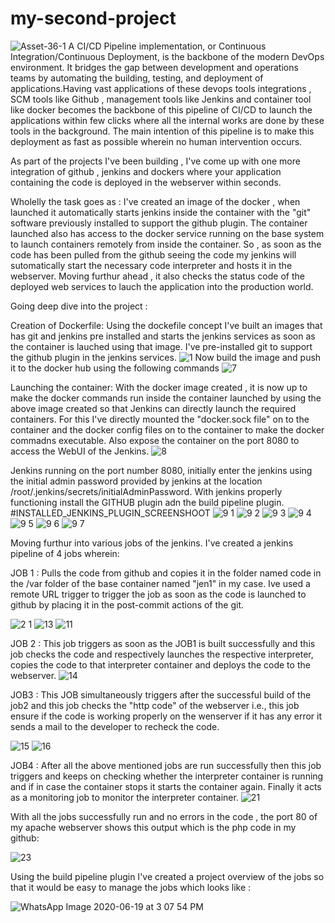 # my-second-project
![Asset-36-1](https://user-images.githubusercontent.com/64473684/85101273-a9292e00-b21f-11ea-9eb2-a05776d88b3f.png)
A CI/CD Pipeline implementation, or Continuous Integration/Continuous Deployment, is the backbone of the modern DevOps environment. It bridges the gap between development and operations teams by automating the building, testing, and deployment of applications.Having vast applications of these devops tools integrations , SCM tools like Github , management tools like Jenkins and container tool like docker becomes the backbone of this pipeline of CI/CD to launch the applications within few clicks where all the internal works are done by these tools in the background. The main intention of this pipeline is to make this deployment as fast as possible wherein no human intervention occurs.

As part of the projects I've been building , I've come up with one more integration of github , jenkins and dockers where your application containing the code is deployed in the webserver within seconds.

Wholelly the task goes as : I've created an image of the docker , when launched it automatically starts jenkins inside the container with the "git" software previously installed to support the github plugin. The container launched also has access to the docker service running on the base system to launch containers remotely from inside the container. So , as soon as the code has been pulled from the github seeing the code my jenkins will sutomatically start the necessary code interpreter and hosts it in the webserver. Moving furthur ahead , it also checks the status code of the deployed web services to lauch the application into the production world.

Going deep dive into the project :

Creation of Dockerfile: Using the dockefile concept I've built an images that has git and jenkins pre installed and starts the jenkins services as soon as the container is lauched using that image. I've pre-installed git to support the github plugin in the jenkins services.
![1](https://user-images.githubusercontent.com/64473684/85101740-c0b4e680-b220-11ea-8d6f-abc29eba6508.PNG)
Now build the image and push it to the docker hub using the following commands
 ![7](https://user-images.githubusercontent.com/64473684/85103398-340c2780-b224-11ea-9c5c-16bae418df0a.PNG)

Launching the container: With the docker image created , it is now up to make the docker commands run inside the container launched by using the above image created so that Jenkins can directly launch the required containers. For this I've directly mounted the "docker.sock file" on to the container and the docker config files on to the container to make the docker commadns executable. Also expose the container on the port 8080 to access the WebUI of the Jenkins.
![8](https://user-images.githubusercontent.com/64473684/85103379-2bb3ec80-b224-11ea-9fb5-5f43c8b6238c.PNG)

Jenkins running on the port number 8080, initially enter the jenkins using the initial admin password provided by jenkins at the location /root/.jenkins/secrets/initialAdminPassword. With jenkins properly functioning install the GITHUB plugin adn the build pipeline plugin.
#INSTALLED_JENKINS_PLUGIN_SCREENSHOOT
![9 1](https://user-images.githubusercontent.com/64473684/85106568-0c1fc280-b22a-11ea-83b9-9807e896f0c3.PNG)
![9 2](https://user-images.githubusercontent.com/64473684/85106584-117d0d00-b22a-11ea-8046-33307f858371.PNG)
![9 3](https://user-images.githubusercontent.com/64473684/85106600-180b8480-b22a-11ea-8e52-98bead54e2b4.PNG)
![9 4](https://user-images.githubusercontent.com/64473684/85106623-20fc5600-b22a-11ea-8cbe-f608c373f51b.PNG)
![9 5](https://user-images.githubusercontent.com/64473684/85106636-28bbfa80-b22a-11ea-83d1-f032e9bb7256.PNG)
![9 6](https://user-images.githubusercontent.com/64473684/85106659-2fe30880-b22a-11ea-9c4e-2738dccc213c.PNG)
![9 7](https://user-images.githubusercontent.com/64473684/85106677-36718000-b22a-11ea-890c-c5a11c5a9023.PNG)

Moving furthur into various jobs of the jenkins. I've created a jenkins pipeline of 4 jobs wherein:

JOB 1 : Pulls the code from github and copies it in the folder named code in the /var folder of the base container named "jen1" in my case. Ive used a remote URL trigger to trigger the job as soon as the code is launched to github by placing it in the post-commit actions of the git.

![2 1](https://user-images.githubusercontent.com/64473684/85108833-062be080-b22e-11ea-8eb2-9225f07566ec.PNG)
![13](https://user-images.githubusercontent.com/64473684/85108902-20fe5500-b22e-11ea-89ae-9df9ec7c307d.PNG)
![11](https://user-images.githubusercontent.com/64473684/85108848-0d52ee80-b22e-11ea-874a-ca8cdc2389d0.PNG)

JOB 2 : This job triggers as soon as the JOB1 is built successfully and this job checks the code and respectively launches the respective interpreter, copies the code to that interpreter container and deploys the code to the webserver.
![14](https://user-images.githubusercontent.com/64473684/85109758-771fc800-b22f-11ea-935e-a274b11729db.PNG)


JOB3 : This JOB simultaneously triggers after the successful build of the job2 and this job checks the "http code" of the webserver i.e., this job ensure if the code is working properly on the wenserver if it has any error it sends a mail to the developer to recheck the code.

![15](https://user-images.githubusercontent.com/64473684/85111952-a421aa00-b232-11ea-98e7-c39cd104239d.PNG)
![16](https://user-images.githubusercontent.com/64473684/85118603-2d8aa980-b23e-11ea-9f5d-07fa74284a41.PNG)

JOB4 : After all the above mentioned jobs are run successfully then this job triggers and keeps on checking whether the interpreter container is running and if in case the container stops it starts the container again. Finally it acts as a monitoring job to monitor the interpreter container.
![21](https://user-images.githubusercontent.com/64473684/85116602-33cb5680-b23b-11ea-9b54-c9bd75b9d797.PNG)


With all the jobs successfully run and no errors in the code , the port 80 of my apache webserver shows this output which is the php code in my github:

![23](https://user-images.githubusercontent.com/64473684/85114722-0c26bf00-b238-11ea-8738-a21f2e006c30.PNG)

Using the build pipeline plugin I've created a project overview of the jobs so that it would be easy to manage the jobs which looks like :

![WhatsApp Image 2020-06-19 at 3 07 54 PM](https://user-images.githubusercontent.com/64473684/85121616-b60b4900-b242-11ea-8d88-aa020a54dbaa.jpeg)







